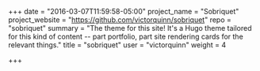+++
date = "2016-03-07T11:59:58-05:00"
project_name = "Sobriquet"
project_website = "https://github.com/victorquinn/sobriquet"
repo = "sobriquet"
summary = "The theme for this site! It's a Hugo theme tailored for this kind of content -- part portfolio, part site rendering cards for the relevant things."
title = "sobriquet"
user = "victorquinn"
weight = 4

+++

